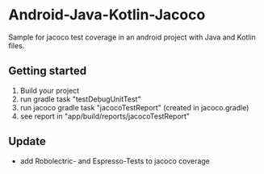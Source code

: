# Android-Java-Kotlin-Jacoco

Sample for jacoco test coverage in an android project with Java and Kotlin files.

## Getting started

1. Build your project
2. run gradle task "testDebugUnitTest"
3. run jacoco gradle task "jacocoTestReport" (created in jacoco.gradle)
4. see report in "app/build/reports/jacocoTestReport"

## Update
* add Robolectric- and Espresso-Tests to jacoco coverage